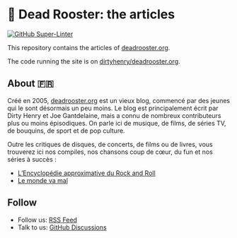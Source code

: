 # 🐔 Dead Rooster: the articles

[![GitHub Super-Linter][1]][2]

This repository contains the articles of [deadrooster.org][3].

The code running the site is on [dirtyhenry/deadrooster.org][4].

## About 🇫🇷

Créé en 2005, [deadrooster.org][3] est un vieux blog, commencé par des jeunes
qui le sont désormais un peu moins. Le blog est principalement écrit par Dirty
Henry et Joe Gantdelaine, mais a connu de nombreux contributeurs plus ou moins
épisodiques. On parle ici de musique, de films, de séries TV, de bouquins, de
sport et de pop culture.

Outre les critiques de disques, de concerts, de films ou de livres, vous
trouverez ici nos compiles, nos chansons coup de cœur, du fun et nos séries à
succès :

- [L’Encyclopédie approximative du Rock and Roll][5]
- [Le monde va mal][6]

## Follow

- Follow us: [RSS Feed][7]
- Talk to us: [GitHub Discussions][8]

[1]:
  https://github.com/dirtyhenry/dead-rooster-articles/workflows/Lint/badge.svg
[2]: https://github.com/marketplace/actions/super-linter
[3]: https://www.deadrooster.org
[4]: https://github.com/dirtyhenry/deadrooster.org
[5]:
  https://www.deadrooster.org/category/encyclopedie-approximative-du-rock-and-roll/
[6]: https://www.deadrooster.org/category/le-monde-va-mal/
[7]: https://www.deadrooster.org/feed.xml
[8]: https://github.com/dirtyhenry/dead-rooster-articles/discussions
